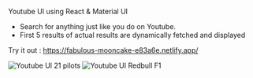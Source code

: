Youtube UI using React & Material UI

- Search for anything just like you do on Youtube.
- First 5 results of actual results are dynamically fetched and displayed

Try it out : https://fabulous-mooncake-e83a6e.netlify.app/


![Youtube UI 21 pilots](https://user-images.githubusercontent.com/26090486/192952449-84581436-5747-4bf5-976e-ebab84c6e413.png)
![Youtube UI Redbull F1](https://user-images.githubusercontent.com/26090486/192952461-27654f76-d36c-4b31-b6b2-db137ab9c573.png)
